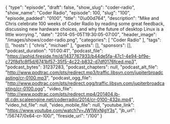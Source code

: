 {
  "type": "episode",
  "draft": false,
  "show_slug": "coder-radio",
  "show_name": "Coder Radio",
  "episode": 100,
  "slug": "100",
  "episode_padded": "0100",
  "title": "0\u00d764",
  "description": "Mike and Chris celebrate 100 weeks of Coder Radio by reading some great feedback, discussing new hardware choices, and why the future of desktop Linux is a little worrying.",
  "date": "2014-05-05T19:30:05-07:00",
  "header_image": "/images/shows/coder-radio.png",
  "categories": [
    "Coder Radio"
  ],
  "tags": [],
  "hosts": [
    "chris",
    "michael"
  ],
  "guests": [],
  "sponsors": [],
  "podcast_duration": "01:00:41",
  "podcast_file": "https://aphid.fireside.fm/d/1437767933/b44de5fa-47c1-4e94-bf9e-c72f8d1c8f5d/6741bf57-35f5-4c22-b832-d7df0176fced.mp3",
  "podcast_bytes": 31237283,
  "podcast_chapters": null,
  "podcast_alt_file": "http://www.podtrac.com/pts/redirect.mp3/traffic.libsyn.com/jupiterbroadcasting/cr-0100.mp3",
  "podcast_ogg_file": "http://www.podtrac.com/pts/redirect.ogg/traffic.libsyn.com/jupiterbroadcasting/cr-0100.ogg",
  "video_file": "http://www.podtrac.com/pts/redirect.mp4/201404.jb-dl.cdn.scaleengine.net/coderradio/2014/cr-0100-432p.mp4",
  "video_hd_file": null,
  "video_mobile_file": null,
  "youtube_link": "https://www.youtube.com/watch?v=JW1WxNlgY3s",
  "jb_url": "/56747/0x64-cr-100/",
  "fireside_url": "/100"
}

